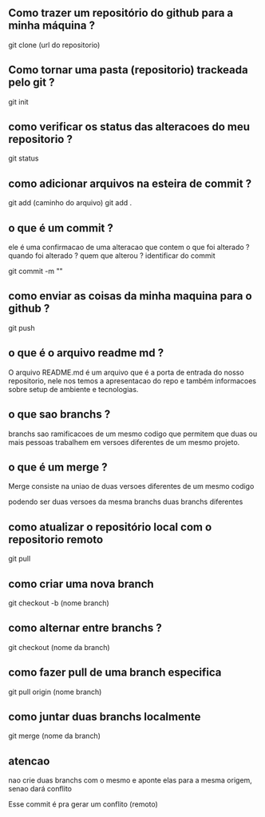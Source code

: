 ## Como trazer um repositório do github para a minha máquina ?

git clone (url do repositorio)

## Como tornar uma pasta (repositorio) trackeada pelo git ?

git init 

## como verificar os status das alteracoes do meu repositorio ? 

git status


## como adicionar arquivos na esteira de commit ?

git add  (caminho do arquivo)
git add .

## o que é um commit ?

ele é uma confirmacao de uma alteracao que contem
o que foi alterado ?
quando foi alterado ?
quem que alterou ?
identificar do commit 

git commit -m ""


## como enviar as coisas da minha maquina para o github ?

git push

## o que é o arquivo readme md ?

O arquivo README.md é um arquivo que é a porta de entrada do nosso repositorio, nele nos temos a apresentacao do repo e também informacoes sobre setup de ambiente e tecnologias.

## o que sao branchs ?

branchs sao ramificacoes de um mesmo codigo que permitem que duas ou mais pessoas trabalhem em versoes diferentes de um mesmo projeto.

## o que é um merge ?

Merge consiste na uniao de duas versoes diferentes de um mesmo codigo

podendo ser duas versoes da mesma branchs
duas branchs diferentes

## como atualizar o repositório local com o repositorio remoto

git pull

## como criar uma nova branch

git checkout -b (nome branch)

## como alternar entre branchs ?

git checkout (nome da branch)

## como fazer pull de uma branch especifica

git pull origin (nome branch)


## como juntar duas branchs localmente

git merge (nome da branch)

## atencao

nao crie duas branchs com o mesmo e aponte elas para a mesma origem, senao dará conflito

Esse commit é pra gerar um conflito (remoto)


